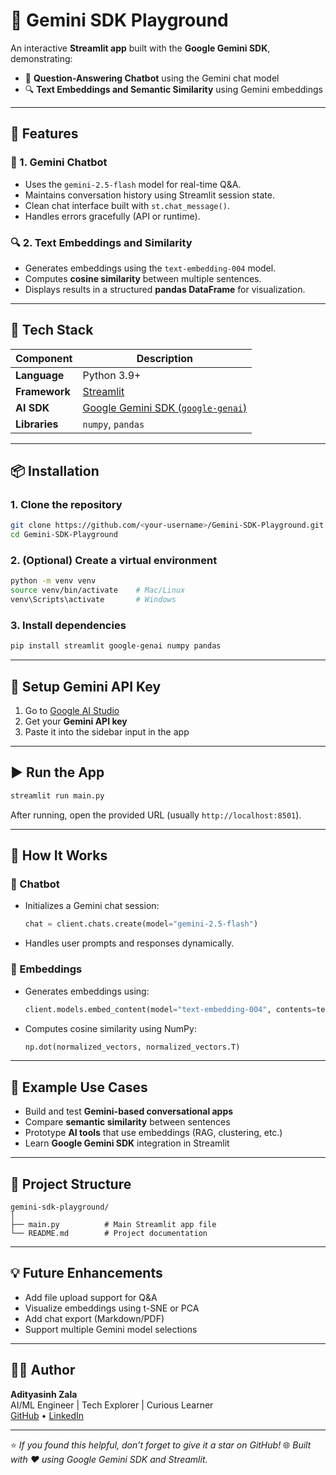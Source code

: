 # 🤖 Gemini SDK Playground

An interactive **Streamlit app** built with the **Google Gemini SDK**, demonstrating:

- 💬 **Question-Answering Chatbot** using the Gemini chat model  
- 🔍 **Text Embeddings and Semantic Similarity** using Gemini embeddings  

---

## 🚀 Features

### 💬 1. Gemini Chatbot
- Uses the `gemini-2.5-flash` model for real-time Q&A.  
- Maintains conversation history using Streamlit session state.  
- Clean chat interface built with `st.chat_message()`.  
- Handles errors gracefully (API or runtime).

### 🔍 2. Text Embeddings and Similarity
- Generates embeddings using the `text-embedding-004` model.  
- Computes **cosine similarity** between multiple sentences.  
- Displays results in a structured **pandas DataFrame** for visualization.  

---

## 🧩 Tech Stack

| Component | Description |
|------------|-------------|
| **Language** | Python 3.9+ |
| **Framework** | [Streamlit](https://streamlit.io/) |
| **AI SDK** | [Google Gemini SDK (`google-genai`)](https://googleapis.github.io/python-genai/) |
| **Libraries** | `numpy`, `pandas` |

---

## 📦 Installation

### 1. Clone the repository
```bash
git clone https://github.com/<your-username>/Gemini-SDK-Playground.git
cd Gemini-SDK-Playground
````

### 2. (Optional) Create a virtual environment

```bash
python -m venv venv
source venv/bin/activate    # Mac/Linux
venv\Scripts\activate       # Windows
```

### 3. Install dependencies

```bash
pip install streamlit google-genai numpy pandas
```

---

## 🔑 Setup Gemini API Key

1. Go to [Google AI Studio](https://aistudio.google.com/)
2. Get your **Gemini API key**
3. Paste it into the sidebar input in the app

---

## ▶️ Run the App

```bash
streamlit run main.py
```

After running, open the provided URL (usually `http://localhost:8501`).

---

## 🧠 How It Works

### 🔹 Chatbot

* Initializes a Gemini chat session:

  ```python
  chat = client.chats.create(model="gemini-2.5-flash")
  ```
* Handles user prompts and responses dynamically.

### 🔹 Embeddings

* Generates embeddings using:

  ```python
  client.models.embed_content(model="text-embedding-004", contents=texts)
  ```
* Computes cosine similarity using NumPy:

  ```python
  np.dot(normalized_vectors, normalized_vectors.T)
  ```

---

## 🧾 Example Use Cases

* Build and test **Gemini-based conversational apps**
* Compare **semantic similarity** between sentences
* Prototype **AI tools** that use embeddings (RAG, clustering, etc.)
* Learn **Google Gemini SDK** integration in Streamlit

---

## 🧰 Project Structure

```
gemini-sdk-playground/
│
├── main.py          # Main Streamlit app file
└── README.md        # Project documentation
```

---

## 💡 Future Enhancements

* Add file upload support for Q&A
* Visualize embeddings using t-SNE or PCA
* Add chat export (Markdown/PDF)
* Support multiple Gemini model selections

---

## 🧑‍💻 Author

**Adityasinh Zala** <br>
AI/ML Engineer | Tech Explorer | Curious Learner   <br>
[GitHub](https://github.com/AdityaZala3919) • [LinkedIn](https://www.linkedin.com/in/adityasinh-zala-1bbb42258/)

---

⭐ *If you found this helpful, don’t forget to give it a star on GitHub!*
🌐 *Built with ❤️ using Google Gemini SDK and Streamlit.*
